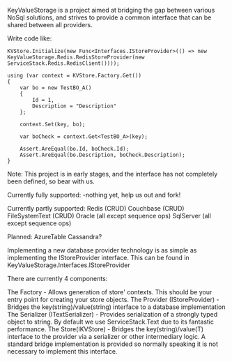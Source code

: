 KeyValueStorage is a project aimed at bridging the gap between various NoSql solutions, 
and strives to provide a common interface that can be shared between all providers.

Write code like:

	KVStore.Initialize(new Func<Interfaces.IStoreProvider>(() => new KeyValueStorage.Redis.RedisStoreProvider(new ServiceStack.Redis.RedisClient())));

	using (var context = KVStore.Factory.Get())
	{
		var bo = new TestBO_A()
		{
			Id = 1,
			Description = "Description"
		};

		context.Set(key, bo);

		var boCheck = context.Get<TestBO_A>(key);

		Assert.AreEqual(bo.Id, boCheck.Id);
		Assert.AreEqual(bo.Description, boCheck.Description);
	}



Note: This project is in early stages, and the interface has not completely been defined, so bear with us.

Currently fully supported:
-nothing yet, help us out and fork!


Currently partly supported:
Redis (CRUD)
Couchbase (CRUD)
FileSystemText (CRUD)
Oracle (all except sequence ops)
SqlServer (all except sequence ops)

Planned:
AzureTable
Cassandra?

Implementing a new database provider technology is as simple as implementing the IStoreProvider interface. This can be found in KeyValueStorage.Interfaces.IStoreProvider

There are currently 4 components:

The Factory - Allows generation of store' contexts. This should be your entry point for creating your store objects.
The Provider (IStoreProvider) - Bridges the key(string)/value(string) interface to a database implementation
The Serializer (ITextSerializer) - Provides serialization of a strongly typed object to string. By default we use ServiceStack.Text due to its fantastic performance.
The Store(IKVStore) - Bridges the key(string)/value(T) interface to the provider via a serializer or other intermediary logic. A standard bridge implementation is provided so normally speaking it is not necessary to implement this interface.
